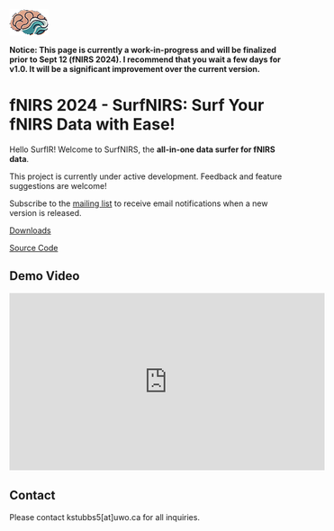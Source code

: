 ![](logo.png)

**Notice: This page is currently a work-in-progress and will be finalized prior to Sept 12 (fNIRS 2024). I recommend that you wait a few days for v1.0. It will be a significant improvement over the current version.**

# fNIRS 2024 - SurfNIRS: Surf Your fNIRS Data with Ease!
Hello SurfIR! Welcome to SurfNIRS, the **all-in-one data surfer for fNIRS data**.

This project is currently under active development. Feedback and feature suggestions are welcome!

Subscribe to the [mailing list](https://uwo.eu.qualtrics.com/jfe/form/SV_8dgnzv86fjWNSl0) to receive email notifications when a new version is released.

[Downloads](https://github.com/Western-SPRINT/SurfNIRS/releases)

[Source Code](https://github.com/Western-SPRINT/SurfNIRS/)

## Demo Video

<iframe id="video" width="560" height="315" src="https://github.com/user-attachments/assets/dd543d11-ceba-441f-b093-908c1eb582f8" frameborder="0" allow="autoplay; encrypted-media" allowfullscreen=""></iframe>

## Contact
Please contact kstubbs5[at]uwo.ca for all inquiries.
